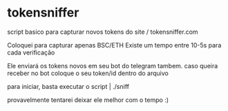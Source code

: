 # tokensniffer
script basico para capturar novos tokens do site / tokensniffer.com

Coloquei para capturar apenas BSC/ETH
Existe um tempo entre 10-5s para cada verificação

Ele enviará os tokens novos em seu bot do telegram tambem.
caso queira receber no bot coloque o seu token/id dentro do arquivo

para iniciar, basta executar o script | ./sniff

provavelmente tentarei deixar ele melhor com o tempo :)
